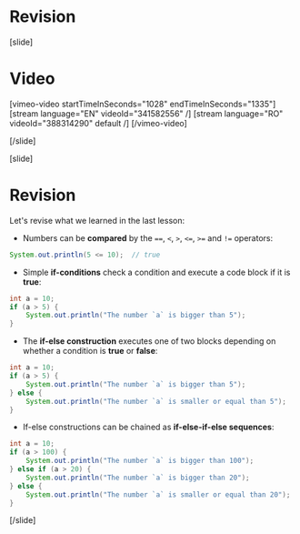 # Revision

[slide]
# Video

[vimeo-video startTimeInSeconds="1028" endTimeInSeconds="1335"]
[stream language="EN" videoId="341582556"  /]
[stream language="RO" videoId="388314290" default /]
[/vimeo-video]

[/slide]

[slide]
# Revision
Let's revise what we learned in the last lesson:
- Numbers can be **compared** by the `==`, `<`, `>`, `<=`, `>=` and `!=` operators:
```java live
System.out.println(5 <= 10);  // true
```

- Simple **if-conditions** check a condition and execute a code block if it is **true**:
```java live
int a = 10;
if (a > 5) {
    System.out.println("The number `a` is bigger than 5");
}
```

- The **if-else construction** executes one of two blocks depending on whether a condition is **true** or **false**:
```java live
int a = 10;
if (a > 5) {
    System.out.println("The number `a` is bigger than 5");
} else {
    System.out.println("The number `a` is smaller or equal than 5");
}
```

- If-else constructions can be chained as **if-else-if-else sequences**:
```java live
int a = 10;
if (a > 100) {
    System.out.println("The number `a` is bigger than 100");
} else if (a > 20) {
    System.out.println("The number `a` is bigger than 20");
} else {
    System.out.println("The number `a` is smaller or equal than 20");
}
```
[/slide]